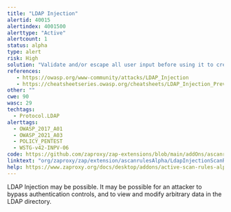 ```yaml
---
title: "LDAP Injection"
alertid: 40015
alertindex: 4001500
alerttype: "Active"
alertcount: 1
status: alpha
type: alert
risk: High
solution: "Validate and/or escape all user input before using it to create an LDAP query.  In particular, the following characters (or combinations) should be deny listed: & | ! < > = ~= >= <= * ( ) , + - \" ' ; \\ / NUL character "
references:
   - https://owasp.org/www-community/attacks/LDAP_Injection
   - https://cheatsheetseries.owasp.org/cheatsheets/LDAP_Injection_Prevention_Cheat_Sheet.html
other: ""
cwe: 90
wasc: 29
techtags: 
  - Protocol.LDAP
alerttags: 
  - OWASP_2017_A01
  - OWASP_2021_A03
  - POLICY_PENTEST
  - WSTG-v42-INPV-06
code: https://github.com/zaproxy/zap-extensions/blob/main/addOns/ascanrulesAlpha/src/main/java/org/zaproxy/zap/extension/ascanrulesAlpha/LdapInjectionScanRule.java
linktext: "org/zaproxy/zap/extension/ascanrulesAlpha/LdapInjectionScanRule.java"
help: https://www.zaproxy.org/docs/desktop/addons/active-scan-rules-alpha/#id-40015
---
```

LDAP Injection may be possible. It may be possible for an attacker to bypass authentication controls, and to view and modify arbitrary data in the LDAP directory.

